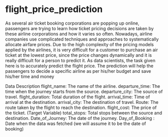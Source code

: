 # flight_price_prediction
As several air ticket booking corporations are popping up online, passengers are trying to learn how ticket pricing decisions are taken by these airline corporations and how it varies so often. Nowadays, airline companies use complicated techniques and approaches to systematically allocate airfare prices. Due to the high complexity of the pricing models applied by the airlines, it is very difficult for a customer to purchase an air ticket at the lowest price, since the price changes dynamically and it is really difficult for a person to predict it. As data scientists, the task given here is to accurately predict the flight price. The prediction will help the passengers to decide a specific airline as per his/her budget and save his/her time and money

Data Description
flight_name: The name of the airline.
departure_time: The time when the journey starts from the source.
departure_city: The source of travel.
flight_duration: Total duration of the flight.
arrival_time: Time of arrival at the destination.
arrival_city: The destination of travel.
Route: The route taken by the flight to reach the destination.
flight_cost: The price of the ticket. (Target Variable)
total_stops: Total stops between the source and destination.
Date_of_Journey: The date of the journey.
Day_of_Booking : Date when the data was fetched (we will assume it to be the date of booking)

